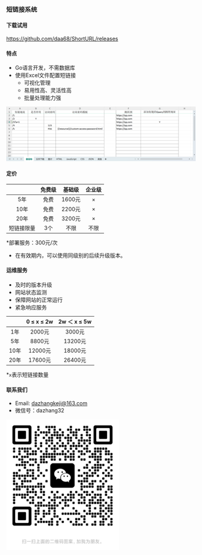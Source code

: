 ### 短链接系统
#### 下载试用
https://github.com/daa68/ShortURL/releases
#### 特点
- Go语言开发，不需数据库
- 使用Excel文件配置短链接 
  - 可视化管理 
  - 易用性高、灵活性高 
  - 批量处理能力强
  
<img src="./img/demo-zh-CN.png" width="700" alt="demo-zh-CN">

#### 定价

|       |  免费级  |  基础级  | 企业级  |
|:-----:|:-----:|:-----:|:----:|
|  5年   |  免费   | 1600元 |×  |
|  10年  |  免费   | 2200元 |×  |
|  20年  |  免费   | 3200元 |×  |
| 短链接限量 | 3个|  不限   |  不限   |

*部署服务：300元/次

- 在有效期内，可以使用同级别的后续升级版本。
#### 运维服务
- 及时的版本升级
- 网站状态监测
- 保障网站的正常运行
- 紧急响应服务

|     | 0 ≤ x ≤ 2w | 2w ＜ x ≤ 5w |
  |:---:|:----------:|:-----------:|
| 1年  |   2000元    |    3000元    |
| 5年  |   8800元    |   13200元    |
| 10年 |   12000元   |   18000元    |
| 20年 |   17600元   |   26400元    |

*`x`表示短链接数量
#### 联系我们
- Email: dazhangkeji@163.com
- 微信号：dazhang32

<img src="./img/wechat.png" width="300" alt="wechat qrcode">

